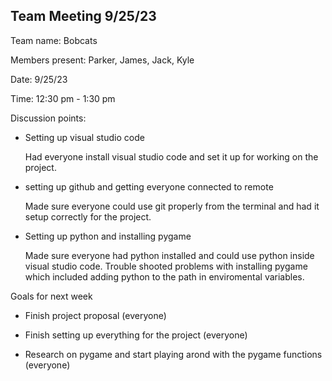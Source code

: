 ## Team Meeting 9/25/23

Team name: Bobcats

Members present: Parker, James, Jack, Kyle

Date: 9/25/23

Time: 12:30 pm - 1:30 pm

Discussion points: 

* Setting up visual studio code

    Had everyone install visual studio code and set it up for working on the project.

* setting up github and getting everyone connected to remote

    Made sure everyone could use git properly from the terminal and had it setup correctly for the project.

* Setting up python and installing pygame

    Made sure everyone had python installed and could use python inside visual studio code. Trouble shooted problems with installing pygame which included adding python to the path in enviromental variables.

Goals for next week 

* Finish project proposal (everyone)

* Finish setting up everything for the project (everyone)

* Research on pygame and start playing arond with the pygame functions (everyone)